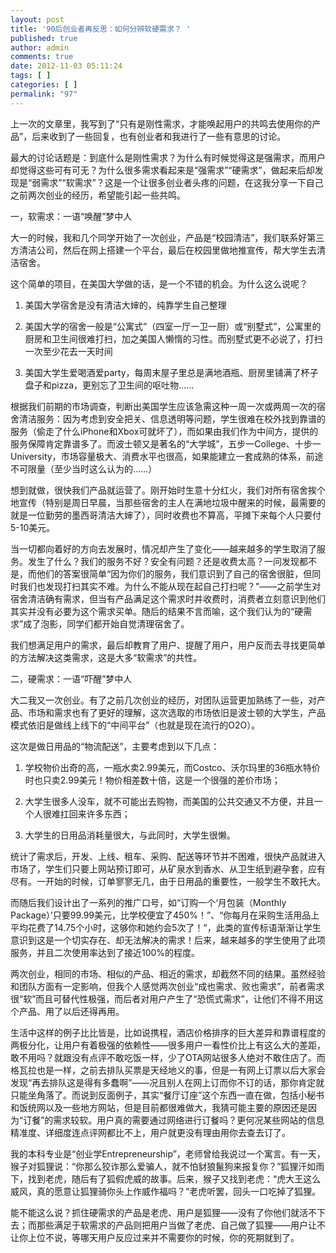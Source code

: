 ```yaml
---
layout: post
title: '90后创业者再反思：如何分辨软硬需求？ '
published: true
author: admin
comments: true
date: 2012-11-03 05:11:24
tags: [ ]
categories: [ ]
permalink: "97"
---
```

上一次的文章里，我写到了&ldquo;只有是刚性需求，才能唤起用户的共鸣去使用你的产品&rdquo;，后来收到了一些回复，也有创业者和我进行了一些有意思的讨论。 

最大的讨论话题是：到底什么是刚性需求？为什么有时候觉得这是强需求，而用户却觉得这些可有可无？为什么很多需求看起来是&ldquo;强需求&rdquo;&ldquo;硬需求&rdquo;，做起来后却发现是&ldquo;弱需求&rdquo;&ldquo;软需求&rdquo;？这是一个让很多创业者头疼的问题，在这我分享一下自己之前两次创业的经历，希望能引起一些共鸣。

一，软需求：一语&ldquo;唤醒&rdquo;梦中人

大一的时候，我和几个同学开始了一次创业，产品是&ldquo;校园清洁&rdquo;，我们联系好第三方清洁公司，然后在网上搭建一个平台，最后在校园里做地推宣传，帮大学生去清洁宿舍。

这个简单的项目，在美国大学做的话，是一个不错的机会。为什么这么说呢？

1. 美国大学宿舍是没有清洁大婶的，纯靠学生自己整理

2. 美国大学的宿舍一般是&ldquo;公寓式&rdquo;（四室一厅一卫一厨）或&ldquo;别墅式&rdquo;，公寓里的厨房和卫生间很难打扫，加之美国人懒惰的习性。而别墅式更不必说了，打扫一次至少花去一天时间

3. 美国大学生爱喝酒爱party，每周末屋子里总是满地酒瓶、厨房里铺满了杯子盘子和pizza，更别忘了卫生间的呕吐物&hellip;&hellip;

根据我们前期的市场调查，判断出美国学生应该急需这种一周一次或两周一次的宿舍清洁服务：因为考虑到安全把关、信息透明等问题，学生很难在校外找到靠谱的服务（偷走了什么iPhone和Xbox可就坏了），而如果由我们作为中间方，提供的服务保障肯定靠谱多了。而波士顿又是著名的&ldquo;大学城&rdquo;，五步一College、十步一University，市场容量极大、消费水平也很高，如果能建立一套成熟的体系，前途不可限量（至少当时这么认为的&hellip;&hellip;）

想到就做，很快我们产品就运营了。刚开始时生意十分红火，我们对所有宿舍挨个地宣传（特别是周日早晨，当那些宿舍的主人在满地垃圾中醒来的时候，最需要的就是一位勤劳的墨西哥清洁大婶了），同时收费也不算高，平摊下来每个人只要付5-10美元。

当一切都向着好的方向去发展时，情况却产生了变化&mdash;&mdash;越来越多的学生取消了服务。发生了什么？我们的服务不好？安全有问题？还是收费太高？一问发现都不是，而他们的答案很简单&ldquo;因为你们的服务，我们意识到了自己的宿舍很脏，但同时我们也发现打扫其实不难。为什么不能从现在起自己打扫呢？&rdquo;&mdash;&mdash;之前学生对宿舍清洁确有需求，但当有产品满足这个需求时并收费时，消费者立刻意识到他们其实并没有必要为这个需求买单。随后的结果不言而喻，这个我们认为的&ldquo;硬需求&rdquo;成了泡影，同学们都开始自觉清理宿舍了。

我们想满足用户的需求，最后却教育了用户、提醒了用户，用户反而去寻找更简单的方法解决这类需求，这是大多&ldquo;软需求&rdquo;的共性。

二，硬需求：一语&ldquo;吓醒&rdquo;梦中人

大二我又一次创业。有了之前几次创业的经历，对团队运营更加熟练了一些，对产品、市场和需求也有了更好的理解，这次选取的市场依旧是波士顿的大学生，产品模式依旧是做线上线下的&ldquo;中间平台&rdquo;（也就是现在流行的O2O）。

这次是做日用品的&ldquo;物流配送&rdquo;，主要考虑到以下几点：

1. 学校物价出奇的高，一瓶水卖2.99美元，而Costco、沃尔玛里的36瓶水特价时也只卖2.99美元！物价相差数十倍，这是一个很强的差价市场；

2. 大学生很多人没车，就不可能出去购物，而美国的公共交通又不方便，并且一个人很难扛回来许多东西；

3. 大学生的日用品消耗量很大，与此同时，大学生很懒。

统计了需求后，开发、上线、租车、采购、配送等环节并不困难，很快产品就进入市场了，学生们只要上网站预订即可，从矿泉水到香水、从卫生纸到避孕套，应有尽有。一开始的时候，订单寥寥无几，由于日用品的重要性，一般学生不敢托大。

而随后我们设计出了一系列的推广口号，如&ldquo;订购一个&lsquo;月包装（Monthly Package）&rsquo;只要99.99美元，比学校便宜了450%！&rdquo;、&ldquo;你每月在采购生活用品上平均花费了14.75个小时，这够你和她约会5次了！&rdquo;，此类的宣传标语渐渐让学生意识到这是一个切实存在、却无法解决的需求！后来，越来越多的学生使用了此项服务，并且二次使用率达到了接近100%的程度。

两次创业，相同的市场、相似的产品、相近的需求，却截然不同的结果。虽然经验和团队方面有一定影响，但我个人感觉两次创业&ldquo;成也需求、败也需求&rdquo;，前者需求很&ldquo;软&rdquo;而且可替代性极强，而后者对用户产生了&ldquo;恐慌式需求&rdquo;，让他们不得不用这个产品、用了以后还得再用。

生活中这样的例子比比皆是，比如说携程，酒店价格排序的巨大差异和靠谱程度的两极分化，让用户有着极强的依赖性&mdash;&mdash;很多用户一看性价比上有这么大的差距，敢不用吗？就跟没有点评不敢吃饭一样，少了OTA网站很多人绝对不敢住店了。而格瓦拉也是一样，之前去排队买票是天经地义的事，但是一有网上订票以后大家会发现&ldquo;再去排队这是得有多蠢啊&rdquo;&mdash;&mdash;况且别人在网上订而你不订的话，那你肯定就只能坐角落了。而说到反面例子，其实&ldquo;餐厅订座&rdquo;这个东西一直在做，包括小秘书和饭统网以及一些地方网站，但是目前都很难做大，我猜可能主要的原因还是因为&ldquo;订餐&rdquo;的需求较软。用户真的需要通过网络进行订餐吗？更何况某些网站的信息精准度、详细度连点评网都比不上，用户就更没有理由用你去查去订了。

我的本科专业是&ldquo;创业学Entrepreneurship&rdquo;，老师曾给我说过一个寓言。有一天，猴子对狐狸说：&ldquo;你那么狡诈那么爱骗人，就不怕豺狼鬣狗来报复你？&rdquo;狐狸汗如雨下，找到老虎，随后有了狐假虎威的故事。后来，猴子又找到老虎：&ldquo;虎大王这么威风，真的愿意让狐狸骑你头上作威作福吗？&rdquo;老虎听罢，回头一口吃掉了狐狸。

能不能这么说？抓住硬需求的产品是老虎、用户是狐狸&mdash;&mdash;没有了你他们就活不下去；而那些满足于软需求的产品则把用户当做了老虎、自己做了狐狸&mdash;&mdash;用户让不让你上位不说，等哪天用户反应过来并不需要你的时候，你的死期就到了。